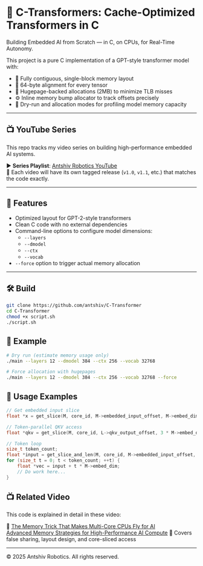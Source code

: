 # 🚀 C-Transformers: Cache-Optimized Transformers in C

Building Embedded AI from Scratch — in C, on CPUs, for Real-Time Autonomy.

This project is a pure C implementation of a GPT-style transformer model with:
- 🧠 Fully contiguous, single-block memory layout
- 📏 64-byte alignment for every tensor
- 🧱 Hugepage-backed allocations (2MB) to minimize TLB misses
- ⚙️ Inline memory bump allocator to track offsets precisely
- 🔧 Dry-run and allocation modes for profiling model memory capacity

---

## 📺 YouTube Series

This repo tracks my video series on building high-performance embedded AI systems.

▶️ **Series Playlist**: [Antshiv Robotics YouTube](https://www.youtube.com/@AntshivRobotics)  
🧵 Each video will have its own tagged release (`v1.0`, `v1.1`, etc.) that matches the code exactly.

---

## 🧠 Features

- Optimized layout for GPT-2-style transformers
- Clean C code with no external dependencies
- Command-line options to configure model dimensions:
  - `--layers`
  - `--dmodel`
  - `--ctx`
  - `--vocab`
- `--force` option to trigger actual memory allocation

---

## 🛠️ Build

```bash
git clone https://github.com/antshiv/C-Transformer
cd C-Transformer
chmod +x script.sh
./script.sh
```

## 🧪 Example

```bash
# Dry run (estimate memory usage only)
./main --layers 12 --dmodel 384 --ctx 256 --vocab 32768

# Force allocation with hugepages
./main --layers 12 --dmodel 384 --ctx 256 --vocab 32768 --force
```

## 🔧 Usage Examples

```c
// Get embedded input slice
float *x = get_slice(M, core_id, M->embedded_input_offset, M->embed_dim);

// Token-parallel QKV access
float *qkv = get_slice(M, core_id, L->qkv_output_offset, 3 * M->embed_dim);

// Token loop
size_t token_count;
float *input = get_slice_and_len(M, core_id, M->embedded_input_offset, M->embed_dim, &token_count);
for (size_t t = 0; t < token_count; ++t) {
    float *vec = input + t * M->embed_dim;
    // Do work here...
}
```

## 📺 Related Video

This code is explained in detail in these video:

🎥 [The Memory Trick That Makes Multi-Core CPUs Fly for AI](https://youtu.be/Wv0_GLbODeI?si=z0pMmCuD_CjLE_Ao)  
   [Advanced Memory Strategies for High-Performance AI Compute](https://youtu.be/pEhcvMRWhhU?si=uJ7HsiSAMCtQyxHG)
🧠 Covers false sharing, layout design, and core-sliced access

---
© 2025 Antshiv Robotics. All rights reserved.


